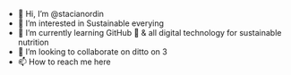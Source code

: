 - 👋 Hi, I’m @stacianordin
- 👀 I’m interested in Sustainable everying
- 🌱 I’m currently learning GitHub 🤣 & all digital technology for sustainable nutrition
- 💞️ I’m looking to collaborate on ditto on 3
- 📫 How to reach me here

<!---
stacianordin/stacianordin is a ✨ special ✨ repository because its `README.md` (this file) appears on your GitHub profile.
You can click the Preview link to take a look at your changes.
--->
